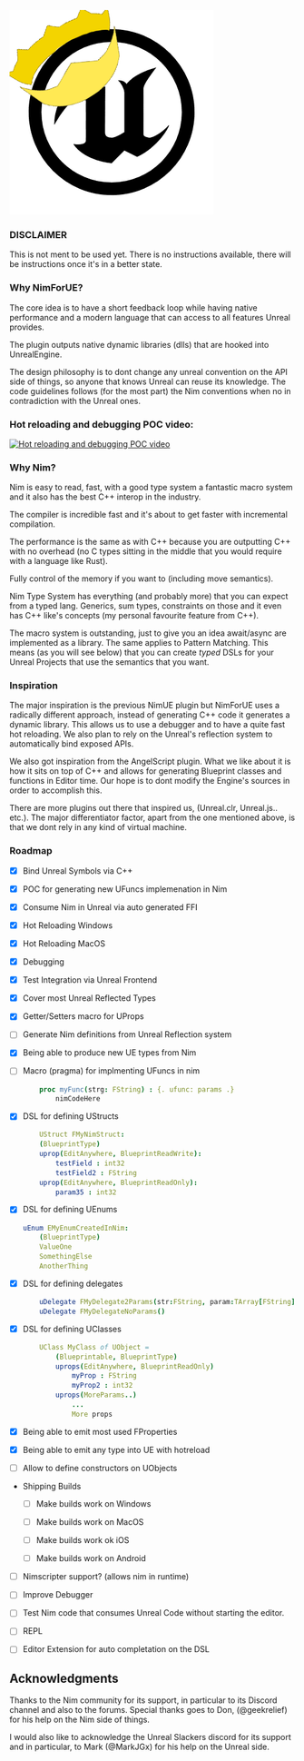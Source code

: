 
![This is an image](./logo.png)


### DISCLAIMER ###
This is not ment to be used yet. There is no instructions available, there will be instructions once it's in a better state.  
### Why NimForUE?

The core idea is to have a short feedback loop while having native performance and a modern language that can access to all features Unreal provides. 

The plugin outputs native dynamic libraries (dlls) that are hooked into UnrealEngine. 

The design philosophy is to dont change any unreal convention on the API side of things, so anyone that knows Unreal can reuse its knowledge. The code guidelines follows (for the most part) the Nim conventions when no in contradiction with the Unreal ones. 



### Hot reloading and debugging POC video:

[![Hot reloading and debugging POC video](https://img.youtube.com/vi/YOUTUBE_VIDEO_ID_HERE/0.jpg)](https://www.youtube.com/watch?v=4NBE9sEMn28)



### Why Nim?


Nim is easy to read, fast, with a good type system a fantastic macro system and it also has the best C++ interop in the industry. 

The compiler is incredible fast and it's about to get faster with incremental compilation. 

The performance is the same as with C++ because you are outputting C++ with no overhead (no C types sitting in the middle that you would require with a language like Rust). 

Fully control of the memory if you want to (including move semantics). 

Nim Type System has everything (and probably more) that you can expect from a typed lang. Generics, sum types, constraints on those and it even has C++ like's concepts (my personal favourite feature from C++).

The macro system is outstanding, just to give you an idea await/async are implemented as a library. The same applies to Pattern Matching. This means (as you will see below) that you can create *typed* DSLs for your Unreal Projects that use the semantics that you want.


### Inspiration 

The major inspiration is the previous NimUE plugin but NimForUE uses a radically different approach, instead of generating C++ code it generates a dynamic library. This allows us to use a debugger and to have a quite fast hot reloading. We also plan to rely on the Unreal's reflection system to automatically bind exposed APIs.

We also got inspiration from the AngelScript plugin. What we like about it is how it sits on top of C++ and allows for generating Blueprint classes and functions in Editor time. Our hope is to dont modify the Engine's sources in order to accomplish this. 

There are more plugins out there that inspired us, (Unreal.clr, Unreal.js.. etc.). The major differentiator factor, apart from the one mentioned above, is that we dont rely in any kind of virtual machine.  



### Roadmap
- [x] Bind Unreal Symbols via C++
- [x] POC for generating new UFuncs implemenation in Nim
- [x] Consume Nim in Unreal via auto generated FFI
- [x] Hot Reloading Windows
- [x] Hot Reloading MacOS
- [x] Debugging
- [x] Test Integration via Unreal Frontend
- [x] Cover most Unreal Reflected Types
- [x] Getter/Setters macro for UProps
- [ ] Generate Nim definitions from Unreal Reflection system 
- [x] Being able to produce new UE types from Nim
- [ ] Macro (pragma) for implmenting UFuncs in nim

    ```nim
        proc myFunc(strg: FString) : {. ufunc: params .}
            nimCodeHere

- [x] DSL for defining UStructs

    ```nim
        UStruct FMyNimStruct:
        (BlueprintType)
        uprop(EditAnywhere, BlueprintReadWrite):
            testField : int32
            testField2 : FString
        uprop(EditAnywhere, BlueprintReadOnly):
            param35 : int32    
    ```

- [x] DSL for defining UEnums

    ```nim
    uEnum EMyEnumCreatedInNim:
        (BlueprintType)
        ValueOne
        SomethingElse
        AnotherThing
    ```

- [x] DSL for defining delegates

    ```nim
        uDelegate FMyDelegate2Params(str:FString, param:TArray[FString])
        uDelegate FMyDelegateNoParams()
    ```

- [x] DSL for defining UClasses

    ```nim
        UClass MyClass of UObject = 
            (Blueprintable, BlueprintType)
            uprops(EditAnywhere, BlueprintReadOnly)
                myProp : FString
                myProp2 : int32
            uprops(MoreParams..)
                ...
                More props
    ```
- [x] Being able to emit most used FProperties

- [x] Being able to emit any type into UE with hotreload

- [ ] Allow to define constructors on UObjects

- Shipping Builds
    - [ ] Make builds work on Windows 
    - [ ] Make builds work on MacOS 
    - [ ] Make builds work ok iOS
    - [ ] Make builds work on Android 


- [ ] Nimscripter support? (allows nim in runtime)
- [ ] Improve Debugger
- [ ] Test Nim code that consumes Unreal Code without starting the editor. 
- [ ] REPL
- [ ] Editor Extension for auto completation on the DSL


## Acknowledgments

Thanks to the Nim community for its support, in particular to its Discord channel and also to the forums. Special thanks goes to Don, (@geekrelief) for his help on the Nim side of things.

I would also like to acknowledge the Unreal Slackers discord for its support and in particular, to Mark (@MarkJGx) for his help on the Unreal side. 
